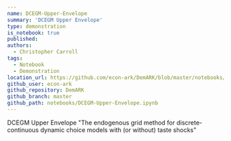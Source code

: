 ```yaml
---
name: DCEGM-Upper-Envelope
summary: 'DCEGM Upper Envelope'
type: demonstration
is_notebook: true
published:
authors:
  - Christopher Carroll
tags:
  - Notebook
  - Demonstration
location_url: https://github.com/econ-ark/DemARK/blob/master/notebooks/DCEGM-Upper-Envelope.ipynb
github_user: econ-ark
github_repository: DemARK
github_branch: master
github_path: notebooks/DCEGM-Upper-Envelope.ipynb
---
```


DCEGM Upper Envelope
"The endogenous grid method for discrete-continuous dynamic choice models with (or without) taste shocks"
